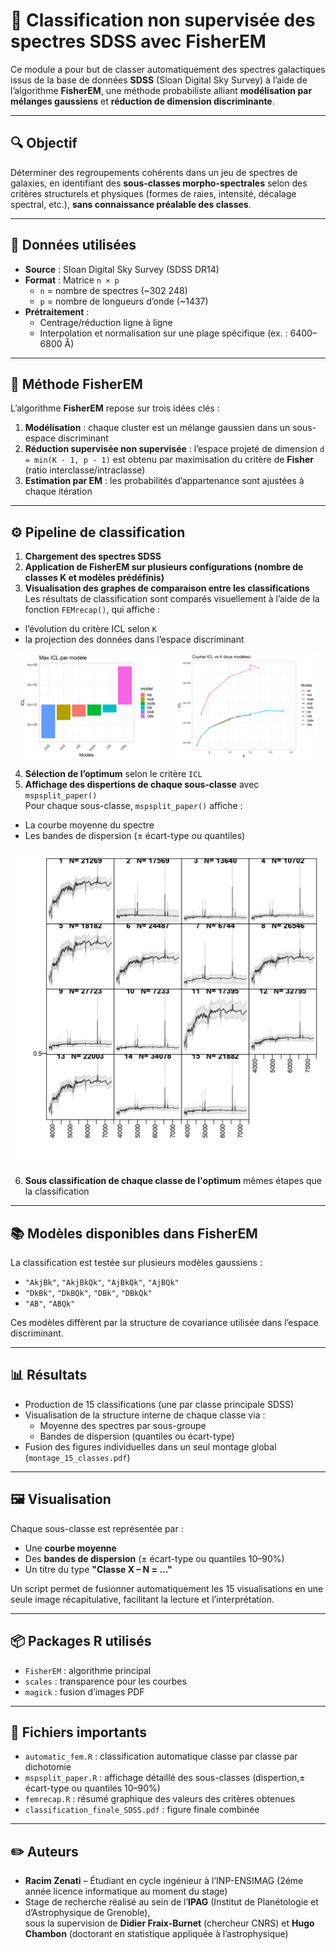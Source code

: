 # 🌌 Classification non supervisée des spectres SDSS avec FisherEM

Ce module a pour but de classer automatiquement des spectres galactiques issus de la base de données **SDSS** (Sloan Digital Sky Survey) à l’aide de l’algorithme **FisherEM**, une méthode probabiliste alliant **modélisation par mélanges gaussiens** et **réduction de dimension discriminante**.

---

## 🔍 Objectif

Déterminer des regroupements cohérents dans un jeu de spectres de galaxies, en identifiant des **sous-classes morpho-spectrales** selon des critères structurels et physiques (formes de raies, intensité, décalage spectral, etc.), **sans connaissance préalable des classes**.

---

## 🧪 Données utilisées

- **Source** : Sloan Digital Sky Survey (SDSS DR14)
- **Format** : Matrice `n × p`  
  - `n` = nombre de spectres (~302 248)
  - `p` = nombre de longueurs d’onde (~1437)
- **Prétraitement** :
  - Centrage/réduction ligne à ligne
  - Interpolation et normalisation sur une plage spécifique (ex. : 6400–6800 Å)

---

## 🧠 Méthode FisherEM

L’algorithme **FisherEM** repose sur trois idées clés :

1. **Modélisation** : chaque cluster est un mélange gaussien dans un sous-espace discriminant
2. **Réduction supervisée non supervisée** : l’espace projeté de dimension `d = min(K - 1, p - 1)` est obtenu par maximisation du critère de **Fisher** (ratio interclasse/intraclasse)
3. **Estimation par EM** : les probabilités d’appartenance sont ajustées à chaque itération

---

## ⚙️ Pipeline de classification

1. **Chargement des spectres SDSS**
2. **Application de FisherEM sur plusieurs configurations (nombre de classes K et modèles prédéfinis)**  
3. **Visualisation des graphes de comparaison entre les classifications**
Les résultats de classification sont comparés visuellement à l’aide de la fonction `FEMrecap()`, qui affiche :
  - l’évolution du critère ICL selon `K`
  - la projection des données dans l’espace discriminant

<div style="display: flex; justify-content: space-around;">
  <img src="images/_ICL_vs_K_barplot.png" alt="ICL vs K par modéle" width="45%"/>
  <img src="images/_ICL_vs_K_par_model.png" alt="ICL vs K par modéle" width="45%"/>
</div>

4. **Sélection de l’optimum** selon le critère `ICL`
5. **Affichage des dispertions de chaque sous-classe** avec `mspsplit_paper()`  
Pour chaque sous-classe, `mspsplit_paper()` affiche :
  - La courbe moyenne du spectre
  - Les bandes de dispersion (± écart-type ou quantiles)

![Optimum obtenue avec `model = DBk | K = 15`](images/classification_optimum.jpg)

6. **Sous classification de chaque classe de l'optimum** mêmes étapes que la classification 

---

## 📚 Modèles disponibles dans FisherEM

La classification est testée sur plusieurs modèles gaussiens :

- `"AkjBk"`, `"AkjBkQk"`, `"AjBkQk"`, `"AjBQk"`
- `"DkBk"`, `"DkBQk"`, `"DBk"`, `"DBkQk"`
- `"AB"`, `"ABQk"`

Ces modèles diffèrent par la structure de covariance utilisée dans l’espace discriminant.

---

## 📊 Résultats

- Production de 15 classifications (une par classe principale SDSS)
- Visualisation de la structure interne de chaque classe via :
  - Moyenne des spectres par sous-groupe
  - Bandes de dispersion (quantiles ou écart-type)
- Fusion des figures individuelles dans un seul montage global (`montage_15_classes.pdf`)

---

## 🖼️ Visualisation

Chaque sous-classe est représentée par :
- Une **courbe moyenne**
- Des **bandes de dispersion** (± écart-type ou quantiles 10–90%)
- Un titre du type **"Classe X – N = ..."**

Un script permet de fusionner automatiquement les 15 visualisations en une seule image récapitulative, facilitant la lecture et l’interprétation.

---

## 📦 Packages R utilisés

- `FisherEM` : algorithme principal
- `scales` : transparence pour les courbes
- `magick` : fusion d’images PDF
---

## 📁 Fichiers importants

- `automatic_fem.R` : classification automatique classe par classe par dichotomie
- `mspsplit_paper.R` : affichage détaillé des sous-classes (dispertion,± écart-type ou quantiles 10–90%)
- `femrecap.R` : résumé graphique des valeurs des critères obtenues
- `classification_finale_SDSS.pdf` : figure finale combinée

---

## ✏️ Auteurs

- **Racim Zenati** – Étudiant en cycle ingénieur à l’INP-ENSIMAG (2éme année licence informatique au moment du stage)
- Stage de recherche réalisé au sein de l’**IPAG** (Institut de Planétologie et d’Astrophysique de Grenoble),  
  sous la supervision de **Didier Fraix-Burnet** (chercheur CNRS) et **Hugo Chambon** (doctorant en statistique appliquée à l’astrophysique)
